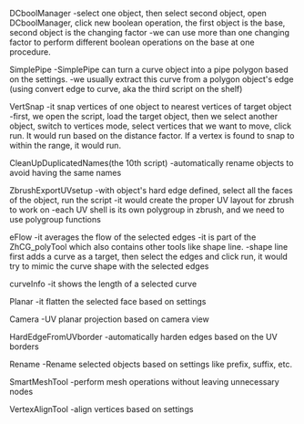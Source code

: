 DCboolManager
-select one object, then select second object, open DCboolManager, click new boolean operation, the first object is the base, second object is the changing factor
-we can use more than one changing factor to perform different boolean operations on the base at one procedure.

SimplePipe
-SimplePipe can turn a curve object into a pipe polygon based on the settings.
-we usually extract this curve from a polygon object's edge (using convert edge to curve, aka the third script on the shelf)

VertSnap
-it snap vertices of one object to nearest vertices of target object
-first, we open the script, load the target object, then we select another object, switch to vertices mode, select vertices that we want to move, click run. It would run based on the distance factor. If a vertex is found to snap to within the range, it would run.

CleanUpDuplicatedNames(the 10th script)
-automatically rename objects to avoid having the same names

ZbrushExportUVsetup
-with object's hard edge defined, select all the faces of the object, run the script
-it would create the proper UV layout for zbrush to work on
-each UV shell is its own polygroup in zbrush, and we need to use polygroup functions

eFlow
-it averages the flow of the selected edges
-it is part of the ZhCG_polyTool which also contains other tools like shape line.
-shape line first adds a curve as a target, then select the edges and click run, it would try to mimic the curve shape with the selected edges

curveInfo
-it shows the length of a selected curve

Planar
-it flatten the selected face based on settings

Camera
-UV planar projection based on camera view

HardEdgeFromUVborder
-automatically harden edges based on the UV borders

Rename
-Rename selected objects based on settings like prefix, suffix, etc.

SmartMeshTool
-perform mesh operations without leaving unnecessary nodes

VertexAlignTool
-align vertices based on settings